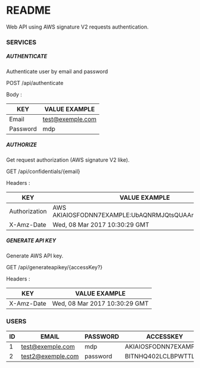 # README #

Web API using AWS signature V2 requests authentication.

### SERVICES ### 
##### AUTHENTICATE #####

Authenticate user by email and password

POST /api/authenticate

Body :

| KEY | VALUE EXAMPLE |
| ------ | ------ |
| Email | test@exemple.com |
| Password | mdp |

##### AUTHORIZE ##### 

Get request authorization (AWS signature V2 like).

GET /api/confidentials/{email}

Headers :

| KEY | VALUE EXAMPLE |
| ------ | ------ |
| Authorization | AWS AKIAIOSFODNN7EXAMPLE:UbAQNRMJQtsQUAArKxxgeDsAyXc= |
| X-Amz-Date | Wed, 08 Mar 2017 10:30:29 GMT |

##### GENERATE API KEY ##### 

Generate AWS API key.

GET /api/generateapikey/{accessKey?}

Headers :

| KEY | VALUE EXAMPLE |
| ------ | ------ |
| X-Amz-Date | Wed, 08 Mar 2017 10:30:29 GMT |

### USERS ###

| ID | EMAIL | PASSWORD | ACCESSKEY |
| ------ | ------ | ------ | ------ |
| 1 | test@exemple.com | mdp | AKIAIOSFODNN7EXAMPLE |
| 2 | test2@exemple.com | password | BITNHQ402LCLBPWTTLWZ |